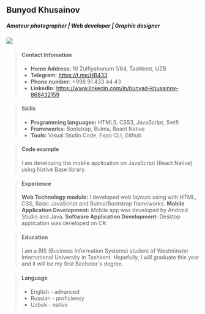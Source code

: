 ## Bunyod Khusainov

##### _Amateur photographer | Web developer | Graphic designer_

![](https://avatars1.githubusercontent.com/u/23502450?s=460&v=4)

> #### Contact Infomation
>
> - **Home Address:** 19 Zulfiyahonum 1/64, Tashkent, UZB
> - **Telegram:** https://t.me/HB433
> - **Phone number:** +998 91 433 44 43
> - **LinkedIn:** https://www.linkedin.com/in/bunyad-khusainov-868432159

> #### Skills
>
> - **Programming languages:** HTML5, CSS3, JavaScript, Swift
> - **Frameworks:** Bootstrap, Bulma, React Native
> - **Tools:** Visual Studio Code, Expo CLI, Github

> #### Code example
>
> I am developing the moblie application on JavaScript (React Native) using Native Base library.

> #### Experience
>
> **Web Technology module:** I developed web layouts using with HTML, CSS, Basic JavaScript and Bulma/Bootstrap frameworks.
> **Mobile Application Development:** Mobile app was developed by Android Studio and Java.
> **Software Application Development:** Desktop application was developed on C#.

> #### Education
>
> I am a BIS (Business Information Systems) student of Westminster International University in Tashkent. Hopefully, I will graduate this year and it will be my first Bachelor`s degree.

> #### Language
>
> - English - advanced
> - Russian - proficiency
> - Uzbek - native
